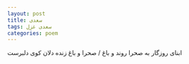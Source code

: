 ```yaml
---
layout: post
title: سعدی
tags: سعدی غزل
categories: poem
---
```


ابنای روزگار به صحرا روند و باغ / صحرا و باغ زنده دلان کوی دلبرست
